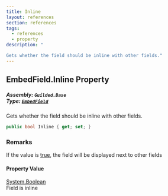 ```yaml
---
title: Inline
layout: references
section: references
tags:
  - references
  - property
description: "

Gets whether the field should be inline with other fields."
---
```


## EmbedField.Inline Property
##### **Assembly:** `Guilded.Base`<br/>**Type:** [`EmbedField`](EmbedField 'Guilded.Base.Embeds.EmbedField')

Gets whether the field should be inline with other fields.

```csharp
public bool Inline { get; set; }
```

### Remarks
  
If the value is [true](https://docs.microsoft.com/en-us/dotnet/csharp/language-reference/builtin-types/bool 'https://docs.microsoft.com/en-us/dotnet/csharp/language-reference/builtin-types/bool'), the field will be displayed next to other fields

#### Property Value
[System.Boolean](https://docs.microsoft.com/en-us/dotnet/api/System.Boolean 'System.Boolean')  
Field is inline